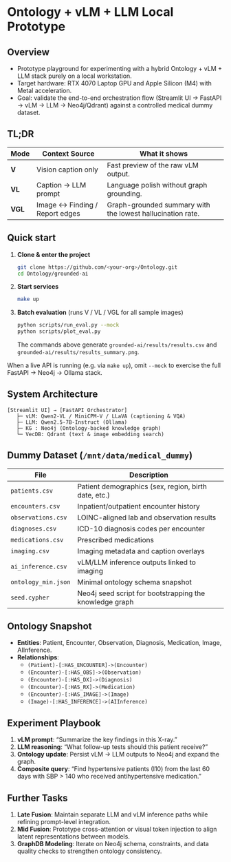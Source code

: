 # Ontology + vLM + LLM Local Prototype

## Overview
- Prototype playground for experimenting with a hybrid Ontology + vLM + LLM stack purely on a local workstation.
- Target hardware: RTX 4070 Laptop GPU and Apple Silicon (M4) with Metal acceleration.
- Goal: validate the end-to-end orchestration flow (Streamlit UI → FastAPI → vLM → LLM → Neo4j/Qdrant) against a controlled medical dummy dataset.

## TL;DR
| Mode | Context Source | What it shows |
|------|----------------|---------------|
| **V**   | Vision caption only | Fast preview of the raw vLM output. |
| **VL**  | Caption → LLM prompt | Language polish without graph grounding. |
| **VGL** | Image ↔ Finding / Report edges | Graph-grounded summary with the lowest hallucination rate. |

## Quick start
1. **Clone & enter the project**
   ```bash
   git clone https://github.com/<your-org>/Ontology.git
   cd Ontology/grounded-ai
   ```
2. **Start services**
   ```bash
   make up
   ```
3. **Batch evaluation** (runs V / VL / VGL for all sample images)
   ```bash
   python scripts/run_eval.py --mock
   python scripts/plot_eval.py
   ```
   The commands above generate `grounded-ai/results/results.csv` and `grounded-ai/results/results_summary.png`.

When a live API is running (e.g. via `make up`), omit `--mock` to exercise the full FastAPI → Neo4j → Ollama stack.

## System Architecture
```
[Streamlit UI] → [FastAPI Orchestrator]
   ├─ vLM: Qwen2-VL / MiniCPM-V / LLaVA (captioning & VQA)
   ├─ LLM: Qwen2.5-7B-Instruct (Ollama)
   ├─ KG : Neo4j (Ontology-backed knowledge graph)
   └─ VecDB: Qdrant (text & image embedding search)
```

## Dummy Dataset (`/mnt/data/medical_dummy`)
| File              | Description                                             |
|-------------------|---------------------------------------------------------|
| `patients.csv`    | Patient demographics (sex, region, birth date, etc.)    |
| `encounters.csv`  | Inpatient/outpatient encounter history                  |
| `observations.csv`| LOINC-aligned lab and observation results               |
| `diagnoses.csv`   | ICD-10 diagnosis codes per encounter                    |
| `medications.csv` | Prescribed medications                                  |
| `imaging.csv`     | Imaging metadata and caption overlays                   |
| `ai_inference.csv`| vLM/LLM inference outputs linked to imaging             |
| `ontology_min.json`| Minimal ontology schema snapshot                       |
| `seed.cypher`     | Neo4j seed script for bootstrapping the knowledge graph |

## Ontology Snapshot
- **Entities**: Patient, Encounter, Observation, Diagnosis, Medication, Image, AIInference.
- **Relationships**:
  - `(Patient)-[:HAS_ENCOUNTER]->(Encounter)`
  - `(Encounter)-[:HAS_OBS]->(Observation)`
  - `(Encounter)-[:HAS_DX]->(Diagnosis)`
  - `(Encounter)-[:HAS_RX]->(Medication)`
  - `(Encounter)-[:HAS_IMAGE]->(Image)`
  - `(Image)-[:HAS_INFERENCE]->(AIInference)`

## Experiment Playbook
1. **vLM prompt**: “Summarize the key findings in this X-ray.”
2. **LLM reasoning**: “What follow-up tests should this patient receive?”
3. **Ontology update**: Persist vLM → LLM outputs to Neo4j and expand the graph.
4. **Composite query**: “Find hypertensive patients (I10) from the last 60 days with SBP > 140 who received antihypertensive medication.”

## Further Tasks
1. **Late Fusion**: Maintain separate LLM and vLM inference paths while refining prompt-level integration.
2. **Mid Fusion**: Prototype cross-attention or visual token injection to align latent representations between models.
3. **GraphDB Modeling**: Iterate on Neo4j schema, constraints, and data quality checks to strengthen ontology consistency.
